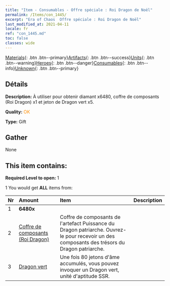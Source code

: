 ```yaml
---
title: "Item - Consumables - Offre spéciale : Roi Dragon de Noël"
permalink: /Items/con_1445/
excerpt: "Era of Chaos  Offre spéciale : Roi Dragon de Noël"
last_modified_at: 2021-04-11
locale: fr
ref: "con_1445.md"
toc: false
classes: wide
---
```

 [Materials](/fr/Items/){: .btn .btn--primary}[Artifacts](/fr/Items/Artifacts/){: .btn .btn--success}[Units](/fr/Items/Units/){: .btn .btn--warning}[Heroes](/fr/Items/Heroes/){: .btn .btn--danger}[Consumables](/fr/Items/Consumables/){: .btn .btn--info}[Unknown](/fr/Items/Unknown/){: .btn .btn--primary}

## Détails
 **Description:** À utiliser pour obtenir diamant x6480, coffre de composants (Roi Dragon) x1 et jeton de Dragon vert x5.

 **Quality:** <span style="color: #FF8C00">OK</span>

 **Type:** Gift

## Gather

  None

## This item contains:

 **Required Level to open:** 1

 1 You would get **ALL** items  from:

  | Nr | Amount |     Item    | Description |
  |:---|:-------|:------------|:-----------:|
  | 1 |  **6480x** | <i class="fas fa-gem"/> |  | 
  | 2 | [Coffre de composants (Roi Dragon)](/fr/Items/con_1348/) | Coffre de composants de l'artefact Puissance du Dragon patriarche. Ouvrez-le pour recevoir un des composants des trésors du Dragon patriarche. | 
  | 3 | [Dragon vert](/fr/Items/unt_205/) | Une fois 80 jetons d'âme accumulés, vous pouvez invoquer un Dragon vert, unité d'aptitude SSR. | 
